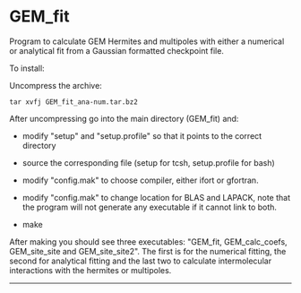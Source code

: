 # GEM_fit

Program to calculate GEM Hermites and multipoles with either a numerical or
analytical fit from a Gaussian formatted checkpoint file.

To install:

Uncompress the archive:

```
tar xvfj GEM_fit_ana-num.tar.bz2 
```

After uncompressing go into the main directory (GEM_fit) and:

-  modify "setup" and "setup.profile" so that it points to the correct
directory

-  source the corresponding file (setup for tcsh, setup.profile for bash)

-  modify "config.mak" to choose compiler, either ifort or gfortran. 

-  modify "config.mak" to change location for BLAS and LAPACK, note that
 the program will not generate any executable if it cannot link to both.

-  make

After making you should see three executables: "GEM_fit, GEM_calc_coefs,
GEM_site_site and GEM_site_site2". The first is for the numerical fitting,
the second for analytical fitting and the last two to calculate 
intermolecular interactions with the hermites or multipoles.

______________________________________________________________________________

